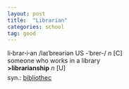 ```yaml
---
layout: post
title:  "Librarian"
categories: school
tag: good
---
```

<DIV style="MARGIN: 0px 0px 5px">li<B>·</B>brar<B>·</B>i<B>·</B>an /laɪˈbreəriən US -ˈbrer-/ <I>n</I> [C] <BR>someone who works in a library<BR><B>&gt;librarianship</B> <I>n</I> [U]</DIV>
<DIV style="MARGIN: 0px 0px 5px">
<DIV style="MARGIN: 4px 0px">syn.: <A href="{{ site.baseurl }}/bibliothec"><U>bibliothec</U></A></DIV></DIV>
